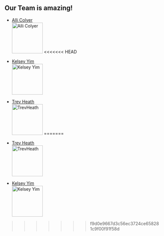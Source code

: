 ## Our Team is amazing!

- [Alli Colyer](https://github.com/allicolyer)<br />
  <img src="https://avatars2.githubusercontent.com/u/11083917?v=4" width="100px;" alt="Alli Colyer"/>
<<<<<<< HEAD
- [Kelsey Yim](https://github.com/kelseyyim)<br />
  <img src="https://avatars1.githubusercontent.com/u/32113193?s=460&v=4" width="100px;" alt="Kelsey Yim"/>
- [Trev Heath](https://github.com/TrevHeath)<br />
  <img src="https://avatars3.githubusercontent.com/u/23729837?v=4" width="100px;" alt="TrevHeath"/>
=======

- [Trev Heath](https://github.com/TrevHeath)<br />
  <img src="https://avatars3.githubusercontent.com/u/23729837?v=4" width="100px;" alt="TrevHeath"/>
- [Kelsey Yim](https://github.com/kelseyyim)<br />
  <img src="https://avatars1.githubusercontent.com/u/32113193?s=460&v=4" width="100px;" alt="Kelsey Yim"/>
>>>>>>> f9d0e9667d3c56ec3724ce658281c9f00f91f58d

